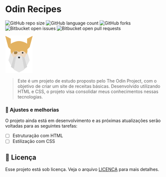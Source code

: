 # Odin Recipes

![GitHub repo size](https://img.shields.io/github/repo-size/iuricode/README-template?style=for-the-badge)
![GitHub language count](https://img.shields.io/github/languages/count/iuricode/README-template?style=for-the-badge)
![GitHub forks](https://img.shields.io/github/forks/iuricode/README-template?style=for-the-badge)
![Bitbucket open issues](https://img.shields.io/bitbucket/issues/iuricode/README-template?style=for-the-badge)
![Bitbucket open pull requests](https://img.shields.io/bitbucket/pr-raw/iuricode/README-template?style=for-the-badge)

<img src="/images/odin-icon-22b41941.svg" alt="The Odin Project">

> Este é um projeto de estudo proposto pelo The Odin Project, com o objetivo de criar um site de receitas básicas. Desenvolvido utilizando HTML e CSS, o projeto visa consolidar meus conhecimentos nessas tecnologias.

### 👷 Ajustes e melhorias

O projeto ainda está em desenvolvimento e as próximas atualizações serão voltadas para as seguintes tarefas:

- [ ] Estruturação com HTML
- [ ] Estilização com CSS

## 📝 Licença

Esse projeto está sob licença. Veja o arquivo [LICENÇA](LICENSE.md) para mais detalhes.